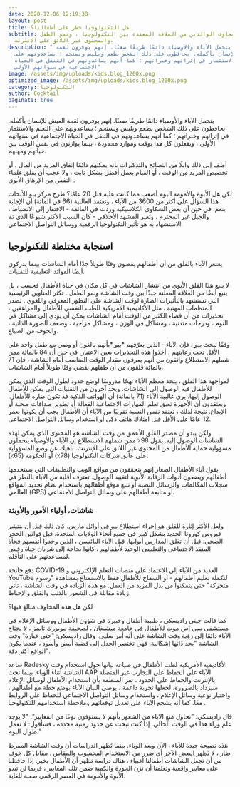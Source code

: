 ```yaml
---
date: 2020-12-06 12:19:38
layout: post
title: هل التكنولوجيا خطر على أطفالنا؟
subtitle: تنبع مخاوف الوالدين من العلاقة المعقدة بين التكنولوجيا ، ونمو الطفل ،
  والمحتوى غير اللائق على الإنترنت.
description: " يتحمل الآباء والأوصياء دائمًا طريقًا صعبًا. إنهم يوفرون لقمة
  العيش للإنسان بأكمله. يحافظون على ذلك الشخص يطعم ويلبس ويستحم ؛ يساعدونهم على
  التعلم والاستثمار في إثرائهم وخبراتهم ؛ كما أنهم يساعدونهم في التنقل في الحياة
  الاجتماعية في سنواتهم الأولى"
image: /assets/img/uploads/kids.blog_1200x.png
optimized_image: /assets/img/uploads/kids.blog_1200x.png
category: التكنولوجيا
author: Cocktail
paginate: true
---
```

يتحمل الآباء والأوصياء دائمًا طريقًا صعبًا. إنهم يوفرون لقمة العيش للإنسان بأكمله. يحافظون على ذلك الشخص يطعم ويلبس ويستحم ؛ يساعدونهم على التعلم والاستثمار في إثرائهم وخبراتهم ؛ كما أنهم يساعدونهم في التنقل في الحياة الاجتماعية في سنواتهم الأولى ، ويفعلون كل هذا بوقت وموارد محدودة ، بينما يوازنون في نفس الوقت بين حياتهم ومهنهم.

أضف إلى ذلك وابلًا من النصائح والتذكيرات بأنه يمكنهم دائمًا إنفاق المزيد من المال ، أو تخصيص المزيد من الوقت ، أو القيام بعمل أفضل بشكل ثابت ، ولا عجب أن يقلق علماء النفس من الإرهاق الأبوي .

لكن هل الأبوة والأمومة اليوم أصعب مما كانت عليه قبل 20 عامًا؟ طرح مركز بيو للأبحاث هذا السؤال على أكثر من 3600 من الآباء ، وتعتقد الغالبية (66 في المائة) أن الإجابة بنعم. في حين أن بعض الشكاوى الكلاسيكية وردت في القائمة - الافتقار إلى الانضباط ، والجيل غير المحترم ، وتغير المشهد الأخلاقي - كان السبب الأكثر شيوعًا الذي تم الاستشهاد به هو تأثير التكنولوجيا الرقمية ووسائل التواصل الاجتماعي.

## استجابة مختلطة للتكنولوجيا

يشعر الآباء بالقلق من أن أطفالهم يقضون وقتًا طويلاً جدًا أمام الشاشات بينما يدركون أيضًا الفوائد التعليمية للتقنيات.

لا ينبع هذا القلق الأبوي من انتشار الشاشات في كل مكان في حياة الأطفال فحسب ، بل ينبع أيضًا من العلاقة المعلنة جيدًا بين وقت الشاشة ونمو الطفل . تكثر العناوين الرئيسية التي تستشهد بالتأثيرات الضارة لوقت الشاشة على التطور المعرفي واللغوي . تصدر المنظمات المهنية ، مثل الأكاديمية الأمريكية للطب النفسي للأطفال والمراهقين ، تحذيرات من أن قضاء الكثير من الوقت أمام الشاشات يمكن أن يؤدي إلى مشاكل في النوم ، ودرجات متدنية ، ومشاكل في الوزن ، ومشاكل مزاجية ، وضعف الصورة الذاتية ، والخوف من الضياع.

وفقًا لبحث *[بيو ](https://www.pewresearch.org/internet/2020/07/28/parenting-approaches-and-concerns-related-to-digital-devices/)*، فإن الآباء - الذين يعرّفهم *[بيو ](https://www.pewresearch.org/internet/2020/07/28/parenting-approaches-and-concerns-related-to-digital-devices/)*بأنهم بالغون أو وصي مع طفل واحد على الأقل تحت رعايتهم ، أخذوا هذه التحذيرات بعين الاعتبار. في حين أن 84 بالمائة ممن شملهم الاستطلاع واثقون من أنهم يعرفون مقدار الوقت المناسب أمام الشاشة ، فإن 71 بالمائة قلقون من أن طفلهم يقضي وقتًا طويلاً أمام الشاشات.

لمواجهة هذا القلق ، يتخذ معظم الآباء نهجًا مدروسًا لوضع حدود لطول الوقت الذي يمكن للأطفال فيه الوصول إلى الشاشات. ويحد آخرون من التقنيات التي يمكن للأطفال الوصول إليها. يرى غالبية الآباء (71 بالمائة) أن الهواتف الذكية قد تكون ضارة للأطفال. ويعتقدون أن الأجهزة تعيق تعلم المهارات الاجتماعية الفعالة أو تطوير صداقات صحية أو الإبداع. نتيجة لذلك ، تعتقد نفس النسبة تقريبًا من الآباء أن الأطفال يجب أن يكونوا بعمر 12 عامًا على الأقل قبل امتلاك هاتف ذكي أو استخدام وسائل التواصل الاجتماعي.

ولكن يبدو أن مصدر القلق الأعمق من وقت الشاشة هو المحتوى الذي يمكن لهذه الشاشات الوصول إليه. يقول 98٪ ممن شملهم الاستطلاع إن الآباء والأوصياء يتحملون مسؤولية حماية الأطفال من المحتوى غير اللائق على الإنترنت. ناهيك عن وضع المسؤولية على عاتق شركات التكنولوجيا (78٪) أو الحكومة (65٪).

يقول آباء الأطفال الصغار إنهم يتحققون من مواقع الويب والتطبيقات التي يستخدمها أطفالهم ويضعون أدوات الرقابة الأبوية لتقييد الوصول. تعترف أقلية من الآباء بالنظر في سجلات المكالمات والرسائل النصية أو تتبع موقع أطفالهم باستخدام نظام تحديد المواقع العالمي (GPS) أو متابعة أطفالهم على وسائل التواصل الاجتماعي.

### شاشات، أولياء الأمور والأوبئة

ولعل الأكثر إثارة للقلق هو إجراء استطلاع *بيو* في أوائل مارس. كان ذلك قبل أن ينتشر فيروس كورونا الجديد بشكل كبير في جميع أنحاء الولايات المتحدة. قبل قوانين الحجر الصحي. قبل أن تغلق المدارس أبوابها. قبل الآباء اليائسين ، الذين وجدوا أنفسهم فجأة المنفذ الاجتماعي والتعليمي الوحيد لأطفالهم ، كانوا بحاجة إلى شريان حياة رقمي لمساعدتهم على التأقلم.

دفع جائحة COVID-19 العديد من الآباء إلى الاعتماد على منصات التعلم الإلكتروني و YouTube لتكملة تعليم أطفالهم - أو السماح للأطفال فقط بالاستمتاع بمشاهدة "رسوم متحركة" حتى يتمكنوا من بذل المزيد من العمل. مع هذه الزيادة في وقت الشاشة ، تأتي زيادة مقابلة في الشعور بالذنب والقلق والإحباط.

لكن هل هذه المخاوف مبالغ فيها؟

كما قالت جيني راديسكي ، طبيبة أطفال وخبيرة في شؤون الأطفال ووسائل الإعلام في مستشفى سي إس موت للأطفال في جامعة ميشيغان ، لصحيفة [نيويورك تايمز](https://www.nytimes.com/2020/04/13/parenting/manage-screen-time-coronavirus.html) ، لا يحتاج الآباء دائمًا إلى رؤية وقت الشاشة على أنه أمر سلبي. وقال راديسكي: "حتى عبارة" وقت الشاشة "بحد ذاتها إشكالية. فهي تختصر الجدل إلى قضية أبيض وأسود ، عندما يكون الواقع أكثر دقة".

ساعد Radesky الأكاديمية الأمريكية لطب الأطفال في صياغة بيانها حول استخدام وقت الشاشة أثناء الوباء. بينما تحث AAP الآباء على الحفاظ على التجارب غير المتصلة بالإنترنت والحفاظ على الحدود ، تقر المنظمة بأن استخدام الأطفال لوسائل الإعلام سيزداد بالضرورة. لجعلها تجربة داعمة ، يوصي البيان الآباء بوضع خطة مع أطفالهم ، واختيار نوعية وسائل الإعلام ، واستخدام وسائل التواصل الاجتماعي للحفاظ على الروابط معًا. كما أنه يشجع الآباء على تعديل توقعاتهم وملاحظة استخدامهم للتكنولوجيا .

قال راديسكي: "نحاول منع الآباء من الشعور بأنهم لا يستوفون نوعًا من المعايير". "لا يوجد علم وراء هذا في الوقت الحالي. إذا كنت تبحث عن حدود زمنية محددة ، فسأقول: لا تعمل طوال اليوم."

هذه نصيحة جيدة للآباء ، الآن وبعد الوباء. بينما تُظهر الدراسات أن وقت الشاشة المفرط ضار ، لا يُظهر البعض الآخر أي ضرر من الاستخدام المحسوب والمقاس . مقابل كل خوف من أن تجعل الشاشات أطفالنا أغبياء ، هناك دراسة تظهر أن الأطفال بخير. إذا حافظنا على معايير واقعية وتعلمنا أن نزن الجودة والكمية ضمن تلك المعايير ، فربما لن تبدو الأبوة والأمومة في العصر الرقمي صعبة للغاية.